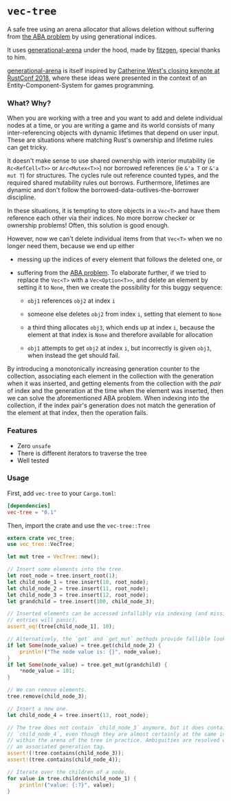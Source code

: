 # `vec-tree`

A safe tree using an arena allocator that allows deletion without suffering from
[the ABA problem](https://en.wikipedia.org/wiki/ABA_problem) by using generational
indices.

It uses [generational-arena](https://github.com/fitzgen/generational-arena) under
the hood, made by [fitzgen](https://github.com/fitzgen), special thanks to him.

[generational-arena](https://github.com/fitzgen/generational-arena) is itself inspired
by [Catherine West's closing keynote at RustConf
2018](http://rustconf.com/program.html#closingkeynote), where these ideas
were presented in the context of an Entity-Component-System for games
programming.

### What? Why?

When you are working with a tree and you want to add and delete individual
nodes at a time, or you are writing a game and its world consists of many
inter-referencing objects with dynamic lifetimes that depend on user
input. These are situations where matching Rust's ownership and lifetime rules
can get tricky.

It doesn't make sense to use shared ownership with interior mutability (ie
`Rc<RefCell<T>>` or `Arc<Mutex<T>>`) nor borrowed references (ie `&'a T` or `&'a
mut T`) for structures. The cycles rule out reference counted types, and the
required shared mutability rules out borrows. Furthermore, lifetimes are dynamic
and don't follow the borrowed-data-outlives-the-borrower discipline.

In these situations, it is tempting to store objects in a `Vec<T>` and have them
reference each other via their indices. No more borrow checker or ownership
problems! Often, this solution is good enough.

However, now we can't delete individual items from that `Vec<T>` when we no
longer need them, because we end up either

* messing up the indices of every element that follows the deleted one, or

* suffering from the [ABA
  problem](https://en.wikipedia.org/wiki/ABA_problem). To elaborate further, if
  we tried to replace the `Vec<T>` with a `Vec<Option<T>>`, and delete an
  element by setting it to `None`, then we create the possibility for this buggy
  sequence:

    * `obj1` references `obj2` at index `i`

    * someone else deletes `obj2` from index `i`, setting that element to `None`

    * a third thing allocates `obj3`, which ends up at index `i`, because the
      element at that index is `None` and therefore available for allocation

    * `obj1` attempts to get `obj2` at index `i`, but incorrectly is given
      `obj3`, when instead the get should fail.

By introducing a monotonically increasing generation counter to the collection,
associating each element in the collection with the generation when it was
inserted, and getting elements from the collection with the *pair* of index and
the generation at the time when the element was inserted, then we can solve the
aforementioned ABA problem. When indexing into the collection, if the index
pair's generation does not match the generation of the element at that index,
then the operation fails.

### Features

* Zero `unsafe`
* There is different iterators to traverse the tree
* Well tested

### Usage

First, add `vec-tree` to your `Cargo.toml`:

```toml
[dependencies]
vec-tree = "0.1"
```

Then, import the crate and use the `vec-tree::Tree`

```rust
extern crate vec_tree;
use vec_tree::VecTree;

let mut tree = VecTree::new();

// Insert some elements into the tree.
let root_node = tree.insert_root(1);
let child_node_1 = tree.insert(10, root_node);
let child_node_2 = tree.insert(11, root_node);
let child_node_3 = tree.insert(12, root_node);
let grandchild = tree.insert(100, child_node_3);

// Inserted elements can be accessed infallibly via indexing (and missing
// entries will panic).
assert_eq!(tree[child_node_1], 10);

// Alternatively, the `get` and `get_mut` methods provide fallible lookup.
if let Some(node_value) = tree.get(child_node_2) {
    println!("The node value is: {}", node_value);
}
if let Some(node_value) = tree.get_mut(grandchild) {
    *node_value = 101;
}

// We can remove elements.
tree.remove(child_node_3);

// Insert a new one.
let child_node_4 = tree.insert(13, root_node);

// The tree does not contain `child_node_3` anymore, but it does contain
// `child_node_4`, even though they are almost certainly at the same index
// within the arena of the tree in practice. Ambiguities are resolved with
// an associated generation tag.
assert!(!tree.contains(child_node_3));
assert!(tree.contains(child_node_4));

// Iterate over the children of a node.
for value in tree.children(child_node_1) {
    println!("value: {:?}", value);
}
```
